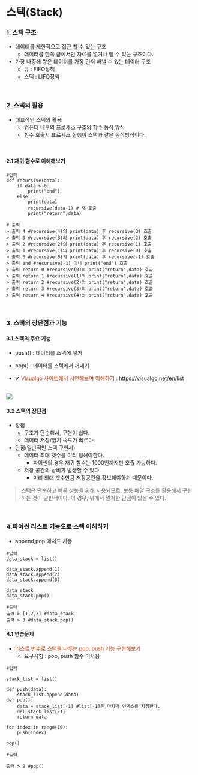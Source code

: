 # 스택(Stack)

### 1. 스택 구조
* 데이터를 제한적으로 접근 할 수 있는 구조
    - 데이터를 한쪽 끝에서만 자료를 넣거나 뺄 수 있는 구조이다.
* 가장 나중에 쌓은 데이터를 가장 먼저 빼낼 수 있는 데이터 구조 
    - 큐 : FIFO정책
    - 스택 : LIFO정책

<br>

### 2. 스택의 활용

* 대표적인 스택의 활용
    - 컴퓨터 내부의 프로세스 구조의 함수 동작 방식
    - 함수 호출시 프로세스 실행이 스택과 같은 동작방식이다.

<br>

#### 2.1 재귀 함수로 이해해보기

> 
```
#입력
def recursive(data):
    if data < 0:
        print("end")
    else:
        print(data)
        recursive(data-1) # 재 호출
        print("return",data)
```
```
# 출력
> 출력 4 #recursive(4)의 print(data) 후 recursive(3) 호출
> 출력 3 #recursive(3)의 print(data) 후 recursive(2) 호출
> 출력 2 #recursive(2)의 print(data) 후 recursive(1) 호출
> 출력 1 #recursive(1)의 print(data) 후 recursive(0) 호출
> 출력 0 #recursive(0)의 print(data) 후 recursive(-1) 호출
> 출력 end #recursive(-1) 이니 print("end") 호출
> 출력 return 0 #recursive(0)의 print("return",data) 호출
> 출력 return 1 #recursive(1)의 print("return",data) 호출
> 출력 return 2 #recursive(2)의 print("return",data) 호출
> 출력 return 3 #recursive(3)의 print("return",data) 호출
> 출력 return 4 #recursive(4)의 print("return",data) 호출
```
<br>

### 3. 스택의 장단점과 기능

#### 3.1 스택의 주요 기능

* push() : 데이터를 스택에 넣기
* pop() : 데이터를 스택에서 꺼내기

* ✔ <font color='#BF360C'>Visualgo 사이트에서 시연해보며 이해하기 : https://visualgo.net/en/list</font>

<br>

<img src="http://www.fun-coding.org/00_Images/stack.png"/>

<br>

#### 3.2 스택의 장단점

* 장점
    - 구조가 단순해서, 구현이 쉽다.
    - 데이터 저장/읽기 속도가 빠르다.
* 단점(일반적인 스택 구현시)
    - 데이터 최대 갯수를 미리 정해야한다.
        - 파이썬의 경우 재귀 함수는 1000번까지만 호출 가능하다.
    - 저장 공간의 낭비가 발생할 수 있다.
        - 미리 최대 갯수만큼 저장공간을 확보해야하기 때문이다.

> 스택은 단순하고 빠른 성능을 위해 사용되므로, 보통 배열 구조를 활용해서 구현하는 것이 일반적이다. 이 경우, 위에서 열거한 단점이 있을 수 있다.

<br>

### 4.파이썬 리스트 기능으로 스택 이해하기

* append,pop 메서드 사용

```
#입력
data_stack = list()

data_stack.append(1)
data_stack.append(2)
data_stack.append(3)

data_stack
data_stack.pop()
```
```
#출력
출력 > [1,2,3] #data_stack
출력 > 3 #data_stack.pop()
```

#### 4.1 연습문제
* <font color="#BF360C">리스트 변수로 스택을 다루는 pop, push 기능 구현해보기</font>
    - 요구사항 : pop, push 함수 미사용

```
#입력

stack_list = list()

def push(data):
    stack_list.append(data)
def pop():
    data = stack_list[-1] #list[-1]은 마지막 인덱스를 지칭한다.
    del stack_list[-1]
    return data

for index in range(10): 
    push(index)

pop()

```
```
#출력

출력 > 9 #pop()
```